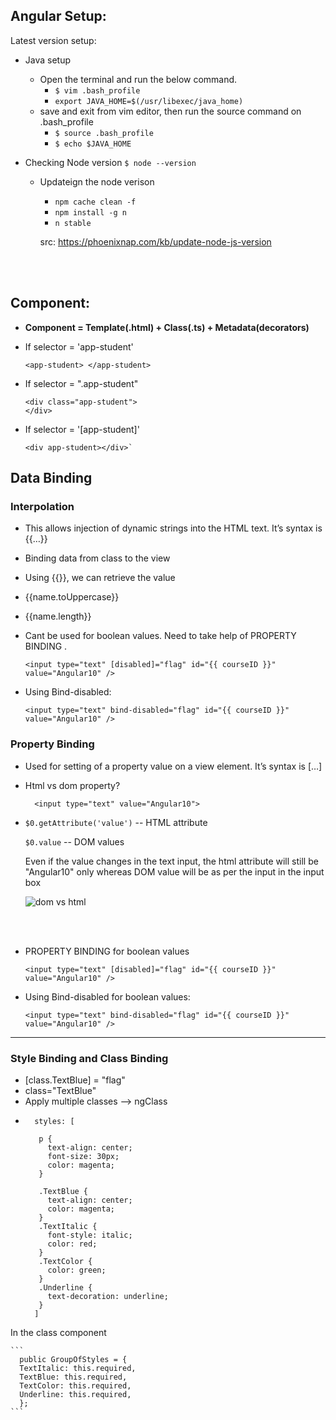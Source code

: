 ## Angular Setup:

Latest version setup:
- Java setup
  - Open the terminal and run the below command.
    - `$ vim .bash_profile`
    - `export JAVA_HOME=$(/usr/libexec/java_home)`
  - save and exit from vim editor, then run the source command on .bash_profile
    - `$ source .bash_profile`
    - `$ echo $JAVA_HOME`

- Checking Node version
    `$ node --version`
  - Updateign the node verison
     - `npm cache clean -f`
     - `npm install -g n`
     - `n stable`
  
    src: https://phoenixnap.com/kb/update-node-js-version


<br></br>

## Component:
- **Component = Template(.html) + Class(.ts) + Metadata(decorators)**

- If selector = 'app-student'
  ```language
  <app-student> </app-student>  
- If selector = ".app-student"
  ```language
  <div class="app-student">
  </div>
- If selector = '[app-student]'
  ```language
  <div app-student></div>`

## Data Binding

### Interpolation
 - This allows injection of dynamic strings into the HTML text. It’s syntax is {{…}} 
 - Binding data from class to the view
 - Using {{}}, we can retrieve the value
 - {{name.toUppercase}}
 - {{name.length}}
 - Cant be used for boolean values. Need to take help of PROPERTY BINDING .
    ``` 
    <input type="text" [disabled]="flag" id="{{ courseID }}" value="Angular10" />
    ```

  - Using Bind-disabled:
    ```
    <input type="text" bind-disabled="flag" id="{{ courseID }}" value="Angular10" />
    ``` 


### Property Binding
- Used for setting of a property value on a view element. It’s syntax is […]
- Html vs dom property?
  ```
    <input type="text" value="Angular10">
  
- `$0.getAttribute('value')`   -- HTML attribute

  `$0.value`   -- DOM values

    Even if the value changes in the text input, the html attribute will still be "Angular10" only whereas DOM value will be as per the input in the input box

  ![dom vs html](http://geoff-fox.com/wp-content/uploads/2017/03/attribute-binding.png)

<br></br>
- PROPERTY BINDING for boolean values
  ``` 
  <input type="text" [disabled]="flag" id="{{ courseID }}" value="Angular10" />
  ```

- Using Bind-disabled for boolean values:
  ```
  <input type="text" bind-disabled="flag" id="{{ courseID }}" value="Angular10" />
  ``` 


----------
### Style Binding and Class Binding
 - [class.TextBlue] = "flag"
 - class="TextBlue"
 - Apply multiple classes --> ngClass
 - ```
     styles: [
    
      p {
        text-align: center;
        font-size: 30px;
        color: magenta;
      }

      .TextBlue {
        text-align: center;
        color: magenta;
      }
      .TextItalic {
        font-style: italic;
        color: red;
      }
      .TextColor {
        color: green;
      }
      .Underline {
        text-decoration: underline;
      }
     ]
    ```

In the class component

    ```
      public GroupOfStyles = {
      TextItalic: this.required,
      TextBlue: this.required,
      TextColor: this.required,
      Underline: this.required,
      };
    ```